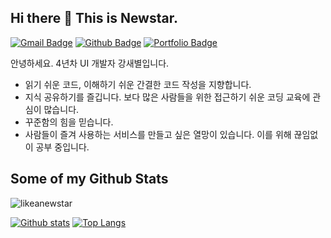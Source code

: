 ## Hi there 👋 This is Newstar.
[![Gmail Badge](https://img.shields.io/badge/-kangsaebyeol@gmail.com-c14438?style=flat&logo=Gmail&logoColor=white&link=mailto:kangsaebyeol@gmail.com)](mailto:kangsaebyeol@gmail.com) [![Github Badge](https://img.shields.io/badge/-likeanewstar-grey?style=flat&logo=github&logoColor=white&link=https://github.com/likeanewstar/)](https://www.github.com/likeanewstar/) [![Portfolio Badge](https://img.shields.io/badge/portfolio-web-blue?style=flat&link=https://likeanewstar.github.io/)](https://likeanewstar.github.io/) <p align='left'>안녕하세요. 4년차 UI 개발자 강새별입니다.</p>

- 읽기 쉬운 코드, 이해하기 쉬운 간결한 코드 작성을 지향합니다.
- 지식 공유하기를 즐깁니다. 보다 많은 사람들을 위한 접근하기 쉬운 코딩 교육에 관심이 많습니다.
- 꾸준함의 힘을 믿습니다.
- 사람들이 즐겨 사용하는 서비스를 만들고 싶은 열망이 있습니다. 이를 위해 끊임없이 공부 중입니다.
## Some of my Github Stats
<p align=left> <img src=https://komarev.com/ghpvc/?username=likeanewstar alt=likeanewstar /> </p>

[![Github stats](https://github-readme-stats.vercel.app/api?username=likeanewstar&show_icons=true&include_all_commits=true)](https://github.com/likeanewstar/github-readme-stats)
[![Top Langs](https://github-readme-stats.vercel.app/api/top-langs/?username=likeanewstar&layout=compact)](https://github.com/likeanewstar/github-readme-stats)
